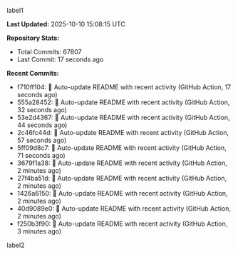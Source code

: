 
label1 
<!-- ACTIVITY_START -->
**Last Updated:** 2025-10-10 15:08:15 UTC

**Repository Stats:**
- Total Commits: 67807
- Last Commit: 17 seconds ago

**Recent Commits:**
- f710ff104: 🤖 Auto-update README with recent activity (GitHub Action, 17 seconds ago)
- 555a28452: 🤖 Auto-update README with recent activity (GitHub Action, 32 seconds ago)
- 53e2d4367: 🤖 Auto-update README with recent activity (GitHub Action, 44 seconds ago)
- 2c46fc44d: 🤖 Auto-update README with recent activity (GitHub Action, 57 seconds ago)
- 5ff09d8c7: 🤖 Auto-update README with recent activity (GitHub Action, 71 seconds ago)
- 3679f1a38: 🤖 Auto-update README with recent activity (GitHub Action, 2 minutes ago)
- 27f4ba51d: 🤖 Auto-update README with recent activity (GitHub Action, 2 minutes ago)
- 1426a6150: 🤖 Auto-update README with recent activity (GitHub Action, 2 minutes ago)
- 40d9089e0: 🤖 Auto-update README with recent activity (GitHub Action, 2 minutes ago)
- f250b3f90: 🤖 Auto-update README with recent activity (GitHub Action, 3 minutes ago)
<!-- ACTIVITY_END -->

label2
